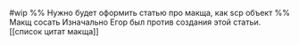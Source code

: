 #wip
%%
Нужно будет оформить статью про макща, как scp объект
%%
Макщ сосать
Изначально Егор был против создания этой статьи.
[[список цитат макща]]
